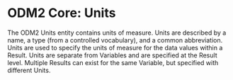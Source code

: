 ODM2 Core: Units
================

The ODM2 Units entity contains units of measure.  Units are described by a name, a type (from a controlled vocabulary), and a common abbreviation. Units are used to specify the units of measure for the data values within a Result. Units are separate from Variables and are specified at the Result level. Multiple Results can exist for the same Variable, but specified with different Units. 